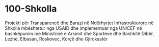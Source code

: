 # 100-Shkolla
Projekti për Transparencë dhe Barazi në Ndërhyrjet Infrastrukturore në Shkolla mbështetur nga USAID dhe  implementuar nga UNICEF​ në bashkëpunim me​ Ministrinë e Arsimit dhe Sporteve dhe Bashkitë Dibër, Lezhë, Elbasan, Roskovec, Korçë dhe Gjirokastër 
